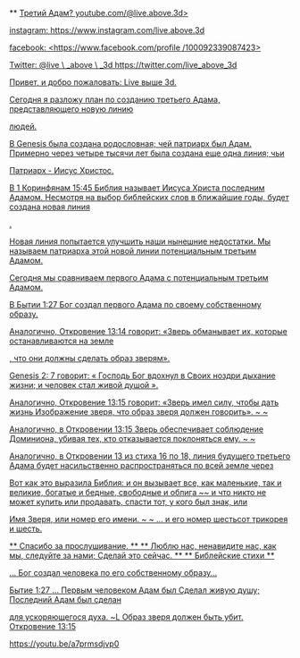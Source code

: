 ** <u> Третий Адам? youtube.com/@live.above.3d>

instagram: <https://www.instagram.com/live.above.3d>

facebook: <https://www.facebook.com/profile /100092339087423>

Twitter: @live \ _above \ _3d <https://twitter.com/live_above_3d>

Привет, и добро пожаловать: Live выше 3d.

Сегодня я разложу план по созданию третьего Адама, представляющего новую линию

людей.

В Genesis была создана родословная; чей патриарх был Адам.
Примерно через четыре тысячи лет была создана еще одна линия; чьи

Патриарх - Иисус Христос.

В 1 Коринфянам 15:45 Библия называет Иисуса Христа последним Адамом.
Несмотря на выбор библейских слов в ближайшие годы, будет создана новая линия

.

Новая линия попытается улучшить наши нынешние недостатки.
Мы называем патриарха этой новой линии потенциальным третьим Адамом.

Сегодня мы сравниваем первого Адама с потенциальным третьим Адамом.

В Бытии 1:27 Бог создал первого Адама по своему собственному образу.

Аналогично, Откровение 13:14 говорит: «Зверь обманывает их, которые останавливаются на земле

, что они должны сделать образ зверям».

Genesis 2: 7 говорит: «<Span Class =»> Господь </span> Бог вдохнул
в Своих ноздри дыхание жизни; и человек стал живой душой ».

Аналогично, Откровение 13:15 говорит: «Зверь имел силу, чтобы дать жизнь
Изображение зверя, что образ зверя должен говорить». ~ ~

Аналогично, в Откровении 13:15 Зверь обеспечивает соблюдение Доминиона, убивая
тех, кто отказывается поклоняться ему. ~ ~

Аналогично, в Откровении 13 из стиха 16 по 18, линия
будущего третьего Адама будет насильственно распространяться по всей земле через

Вот как это выразила Библия:
и он вызывает все, как маленькие, так и великие, богатые и бедные, свободные и облига ~~ и что никто не может купить или продавать, спасти тот, у кого был знак, или

Имя Зверя, или номер его имени. ~ ~
… и его номер шестьсот трикорея и шесть.

** Спасибо за прослушивание. **
** Люблю нас, ненавидите нас, как мы, следуйте за нами; Сделай это сейчас. **
** <u> Библейские стихи </u> **

… Бог создал человека по его собственному образу…

Бытие 1:27
… Первым человеком Адам был Сделал живую душу; Последний Адам был сделан

для ускоряющегося духа. ~L Образ зверя должен быть убит.
Откровение 13:15

<https://youtu.be/a7prmsdjvp0>










